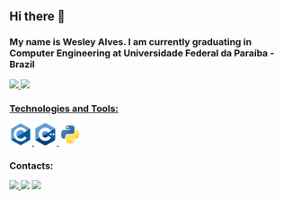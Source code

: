 ## Hi there 👋
<h3 align=>My name is Wesley Alves. I am currently graduating in Computer Engineering at Universidade Federal da Paraíba - Brazil</h3>

</p>
<div>
<a href="https://github.com/wesleyalvvs">
<img height="180em" src="https://github-readme-stats.vercel.app/api/top-langs/?username=wesleyalvvs&layout=compact&langs_count=7&theme=dracula"/>
<img height="180em" src="https://github-readme-stats.vercel.app/api?username=wesleyalvvs&show_icons=true&theme=dracula&include_all_commits=true&count_private=true"/>
</div>

<h3 align=>Technologies and Tools:</h3>

<p align="left"> <a href="https://www.cprogramming.com/" target="_blank" rel="noreferrer"> <img src="https://raw.githubusercontent.com/devicons/devicon/master/icons/c/c-original.svg" alt="c" width="40" height="40"/> </a> <a href="https://www.w3schools.com/cpp/" target="_blank" rel="noreferrer"> <img src="https://raw.githubusercontent.com/devicons/devicon/master/icons/cplusplus/cplusplus-original.svg" alt="cplusplus" width="40" height="40"/> </a> <a href="https://www.python.org" target="_blank" rel="noreferrer"> <img src="https://raw.githubusercontent.com/devicons/devicon/master/icons/python/python-original.svg" alt="python" width="40" height="40"/> </a> </p>

<h3 align=>Contacts:</h3>

<a href="https://instagram.com/wesleyalvvs" target="_blank"><img src="https://img.shields.io/badge/-Instagram-%23E4405F?style=for-the-badge&logo=instagram&logoColor=white" target="_blank"> 
<a href = "wesley.alves@academico.ufpb.br"><img src="https://img.shields.io/badge/Gmail-D14836?style=for-the-badge&logo=gmail&logoColor=white" target="_blank"></a>
<a href="https://www.linkedin.com/in/wesley-alves-a83382211" target="_blank"><img src="https://img.shields.io/badge/-LinkedIn-%230077B5?style=for-the-badge&logo=linkedin&logoColor=white" target="_blank"></a>   

</a>




